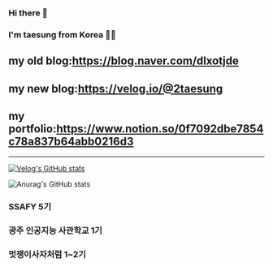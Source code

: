 ### Hi there 👋
### I'm taesung from Korea 👋👋

## my old blog:https://blog.naver.com/dlxotjde
## my new blog:https://velog.io/@2taesung
## my portfolio:https://www.notion.so/0f7092dbe7854c78a837b64abb0216d3

---------------------------------------------------------------------------------------------------------------------------------------

[![Velog's GitHub stats](https://velog-readme-stats.vercel.app/api?name=2taesung)](https://github.com/eungyeole/velog-readme-stats)

![Anurag's GitHub stats](https://github-readme-stats.vercel.app/api?username=2taesung&show_icons=true&theme=radical)
  

### SSAFY 5기
### 광주 인공지능 사관학교 1기
### 멋쟁이사자처럼 1~2기

